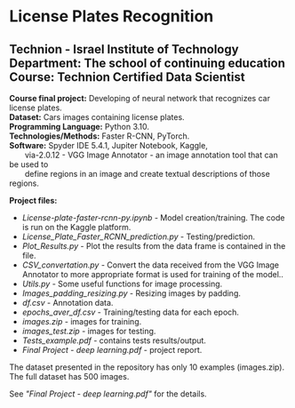 # License Plates Recognition
## Technion - Israel Institute of Technology<br/>Department: The school of continuing education<br/>Course: Technion Certified Data Scientist

**Course final project:** Developing of neural network that recognizes car license plates.<br/>
**Dataset:** Cars images containing license plates.<br/>
**Programming Language:** Python 3.10.<br/>
**Technologies/Methods:** Faster R-CNN, PyTorch.<br/>
**Software:** Spyder IDE 5.4.1, Jupiter Notebook, Kaggle,<br/>
&emsp;&emsp;via-2.0.12 - VGG Image Annotator - an image annotation tool that can be used to<br/>
&emsp;&emsp;define regions in an image and create textual descriptions of those regions.

**Project files:**<br/>
* *License-plate-faster-rcnn-py.ipynb* - Model creation/training. The code is run on the Kaggle platform.<br/>
* *License_Plate_Faster_RCNN_prediction.py* - Testing/prediction.<br/>
* *Plot_Results.py* - Plot the results from the data frame is contained in the file.<br/>
* *CSV_convertation.py* - Convert the data received from the VGG Image Annotator to more appropriate format is used for training of the model..<br/>
* *Utils.py* - Some useful functions for image processing.<br/>
* *Images_padding_resizing.py* - Resizing images by padding.<br/>
* *df.csv* - Annotation data.<br/>
* *epochs_aver_df.csv* - Training/testing data for each epoch.<br/>
* *images.zip* - images for training.<br/>
* *images_test.zip* - images for testing.<br/>
* *Tests_example.pdf* - contains tests results/output.<br/>
* *Final Project - deep learning.pdf* - project report.<br/>

The dataset presented in the repository has only 10 examples (images.zip). The full dataset has 500 images.<br/>

See *"Final Project - deep learning.pdf"* for the details.
